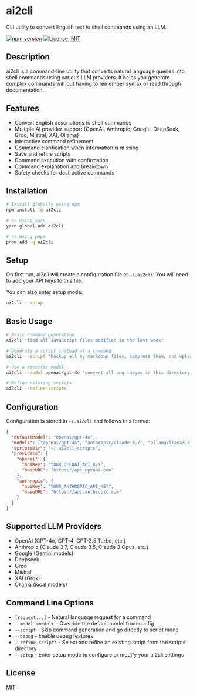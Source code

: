# ai2cli

CLI utility to convert English text to shell commands using an LLM.

[![npm version](https://img.shields.io/npm/v/ai2cli.svg)](https://www.npmjs.com/package/ai2cli)
[![License: MIT](https://img.shields.io/badge/License-MIT-yellow.svg)](https://opensource.org/licenses/MIT)

## Description

ai2cli is a command-line utility that converts natural language queries into shell commands using various LLM providers. It helps you generate complex commands without having to remember syntax or read through documentation.

## Features

- Convert English descriptions to shell commands
- Multiple AI provider support (OpenAI, Anthropic, Google, DeepSeek, Groq, Mistral, XAI, Ollama)
- Interactive command refinement
- Command clarification when information is missing
- Save and refine scripts
- Command execution with confirmation
- Command explanation and breakdown
- Safety checks for destructive commands

## Installation

```bash
# Install globally using npm
npm install -g ai2cli

# or using yarn
yarn global add ai2cli

# or using pnpm
pnpm add -g ai2cli
```

## Setup

On first run, ai2cli will create a configuration file at `~/.ai2cli`. You will need to add your API keys to this file.

You can also enter setup mode:

```bash
ai2cli --setup
```

## Basic Usage

```bash
# Basic command generation
ai2cli "find all JavaScript files modified in the last week"

# Generate a script instead of a command
ai2cli --script "backup all my markdown files, compress them, and upload to my S3 bucket"

# Use a specific model
ai2cli --model openai/gpt-4o "convert all png images in this directory to jpeg"

# Refine existing scripts
ai2cli --refine-scripts
```

## Configuration

Configuration is stored in `~/.ai2cli` and follows this format:

```json
{
  "defaultModel": "openai/gpt-4o",
  "models": ["openai/gpt-4o", "anthropic/claude-3.7", "ollama/llama3.2"],
  "scriptsDir": "~/.ai2cli-scripts",
  "providers": {
    "openai": {
      "apiKey": "YOUR_OPENAI_API_KEY",
      "baseURL": "https://api.openai.com"
    },
    "anthropic": {
      "apiKey": "YOUR_ANTHROPIC_API_KEY",
      "baseURL": "https://api.anthropic.com"
    }
  }
}
```

## Supported LLM Providers

- OpenAI (GPT-4o, GPT-4, GPT-3.5 Turbo, etc.)
- Anthropic (Claude 3.7, Claude 3.5, Claude 3 Opus, etc.)
- Google (Gemini models)
- Deepseek
- Groq
- Mistral
- XAI (Grok)
- Ollama (local models)

## Command Line Options

- `[request...]` - Natural language request for a command
- `--model <model>` - Override the default model from config
- `--script` - Skip command generation and go directly to script mode
- `--debug` - Enable debug features
- `--refine-scripts` - Select and refine an existing script from the scripts directory
- `--setup` - Enter setup mode to configure or modify your ai2cli settings

## License

[MIT](LICENSE)
